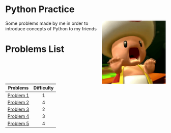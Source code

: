 # Python Practice
<img src="./ohno.png" width="200" align="right">
Some problems made by me in order to introduce concepts of Python to my friends

# Problems List
|              Problems               | Difficulty |
|:-----------------------------------:|:----------:|
| [Problem 1](./problems/problem1.md) |     1      |
| [Problem 2](./problems/problem2.md) |     4      |
| [Problem 3](./problems/problem3.md) |     2      |
| [Problem 4](./problems/problem4.md) |     3      |
| [Problem 5](./problems/problem5.md) |     4      |